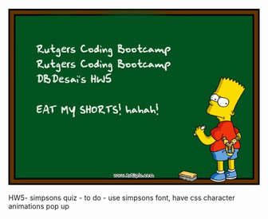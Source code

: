 ![myimage-alt-tag](https://raw.githubusercontent.com/dbdesai/HW5/master/assets/Images/bart-simpson-chalkboard.jpg)

HW5- simpsons quiz - to do - use simpsons font,  have css character animations pop up
